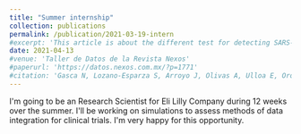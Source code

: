 ```yaml
---
title: "Summer internship"
collection: publications
permalink: /publication/2021-03-19-intern
#excerpt: 'This article is about the different test for detecting SARS-COV-2 that were available at the time in Mexico. Which ones to take and how to interpret the results. It was a work from "Mexicano en Estadística y Salud"'
date: 2021-04-13
#venue: 'Taller de Datos de la Revista Nexos'
#paperurl: 'https://datos.nexos.com.mx/?p=1771'
#citation: 'Gasca N, Lozano-Esparza S, Arroyo J, Olivas A, Ulloa E, Orozco-del-Pino P. (2020). &quot;Pruebas para detectar covid-19, ¿qué son, cuándo hacerlas y cómo interpretarlas?.&quot; <i>Taller de Datos de la Revista Nexos</i>.'
---
```

I'm going to be an Research Scientist for Eli Lilly Company during 12 weeks over the summer. 
I'll be working on simulations to assess methods of data integration for clinical trials. 
I'm very happy for this opportunity.
